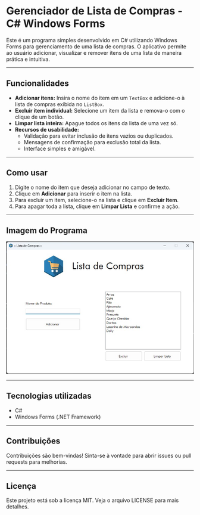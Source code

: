 # Gerenciador de Lista de Compras - C# Windows Forms

Este é um programa simples desenvolvido em C# utilizando Windows Forms para gerenciamento de uma lista de compras. O aplicativo permite ao usuário adicionar, visualizar e remover itens de uma lista de maneira prática e intuitiva.

---

## Funcionalidades

- **Adicionar itens:** Insira o nome do item em um `TextBox` e adicione-o à lista de compras exibida no `ListBox`.
- **Excluir item individual:** Selecione um item da lista e remova-o com o clique de um botão.
- **Limpar lista inteira:** Apague todos os itens da lista de uma vez só.
- **Recursos de usabilidade:**  
  - Validação para evitar inclusão de itens vazios ou duplicados.  
  - Mensagens de confirmação para exclusão total da lista.  
  - Interface simples e amigável.

---

## Como usar

1. Digite o nome do item que deseja adicionar no campo de texto.
2. Clique em **Adicionar** para inserir o item na lista.
3. Para excluir um item, selecione-o na lista e clique em **Excluir Item**.
4. Para apagar toda a lista, clique em **Limpar Lista** e confirme a ação.

---

## Imagem do Programa

![Print do programa](print.jpg)

---

## Tecnologias utilizadas

- C#  
- Windows Forms (.NET Framework)

---

## Contribuições

Contribuições são bem-vindas! Sinta-se à vontade para abrir issues ou pull requests para melhorias.

---

## Licença

Este projeto está sob a licença MIT. Veja o arquivo LICENSE para mais detalhes.
